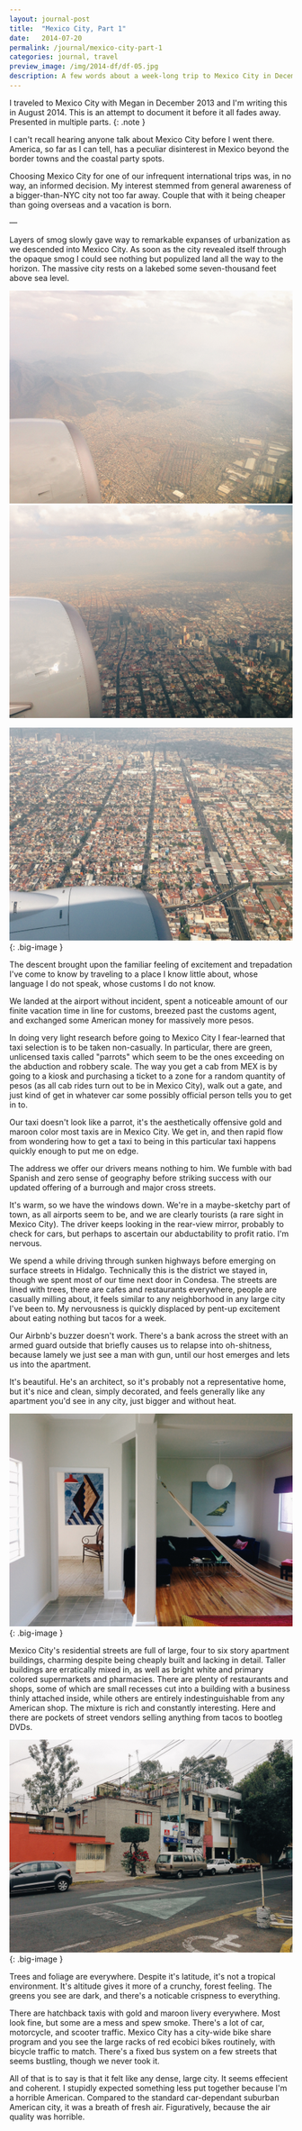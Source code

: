 ```yaml
---
layout: journal-post
title:  "Mexico City, Part 1"
date:   2014-07-20
permalink: /journal/mexico-city-part-1
categories: journal, travel
preview_image: /img/2014-df/df-05.jpg
description: A few words about a week-long trip to Mexico City in December, 2013.
---
```


I traveled to Mexico City with Megan in December 2013 and I'm writing this in August 2014. This is an attempt to document it before it all fades away. Presented in multiple parts.
{: .note }

I can't recall hearing anyone talk about Mexico City before I went there. America, so far as I can tell, has a peculiar disinterest in Mexico beyond the border towns and the coastal party spots.

Choosing Mexico City for one of our infrequent international trips was, in no way, an informed decision. My interest stemmed from general awareness of a bigger-than-NYC city not too far away. Couple that with it being cheaper than going overseas and a vacation is born.

&mdash;

Layers of smog slowly gave way to remarkable expanses of urbanization as we descended into Mexico City. As soon as the city revealed itself through the opaque smog I could see nothing but populized land all the way to the horizon. The massive city rests on a lakebed some seven-thousand feet above sea level.

<div class="images-2x2">
  <img src="/img/2014-df/df-01.jpg" alt="Approaching DF 1">
  <img src="/img/2014-df/df-02.jpg" alt="Approaching DF 2">
</div>

![Approaching DF 3](/img/2014-df/df-03.jpg "Approaching DF 3")
{: .big-image }

The descent brought upon the familiar feeling of excitement and trepadation I've come to know by traveling to a place I know little about, whose language I do not speak, whose customs I do not know.

We landed at the airport without incident, spent a noticeable amount of our finite vacation time in line for customs, breezed past the customs agent, and exchanged some American money for massively more pesos.

In doing very light research before going to Mexico City I fear-learned that taxi selection is to be taken non-casually. In particular, there are green, unlicensed taxis called "parrots" which seem to be the ones exceeding on the abduction and robbery scale. The way you get a cab from MEX is by going to a kiosk and purchasing a ticket to a zone for a random quantity of pesos (as all cab rides turn out to be in Mexico City), walk out a gate, and just kind of get in whatever car some possibly official person tells you to get in to.

Our taxi doesn't look like a parrot, it's the aesthetically offensive gold and maroon color most taxis are in Mexico City. We get in, and then rapid flow from wondering how to get a taxi to being in this particular taxi happens quickly enough to put me on edge.

The address we offer our drivers means nothing to him. We fumble with bad Spanish and zero sense of geography before striking success with our updated offering of a burrough and major cross streets.

It's warm, so we have the windows down. We're in a maybe-sketchy part of town, as all airports seem to be, and we are clearly tourists (a rare sight in Mexico City). The driver keeps looking in the rear-view mirror, probably to check for cars, but perhaps to ascertain our abductability to profit ratio. I'm nervous.

We spend a while driving through sunken highways before emerging on surface streets in Hidalgo. Technically this is the district we stayed in, though we spent most of our time next door in Condesa. The streets are lined with trees, there are cafes and restaurants everywhere, people are casually milling about, it feels similar to any neighborhood in any large city I've been to. My nervousness is quickly displaced by pent-up excitement about eating nothing but tacos for a week.

Our Airbnb's buzzer doesn't work. There's a bank across the street with an armed guard outside that briefly causes us to relapse into oh-shitness, because lamely we just see a man with gun, until our host emerges and lets us into the apartment.

It's beautiful. He's an architect, so it's probably not a representative home, but it's nice and clean, simply decorated, and feels generally like any apartment you'd see in any city, just bigger and without heat.

![Airbnb](/img/2014-df/df-04.jpg "Airbnb")
{: .big-image }

Mexico City's residential streets are full of large, four to six story apartment buildings, charming despite being cheaply built and lacking in detail. Taller buildings are erratically mixed in, as well as bright white and primary colored supermarkets and pharmacies. There are plenty of restaurants and shops, some of which are small recesses cut into a building with a business thinly attached inside, while others are entirely indestinguishable from any American shop. The mixture is rich and constantly interesting. Here and there are pockets of street vendors selling anything from tacos to bootleg DVDs.

![Street scene](/img/2014-df/df-05.jpg "Street scene")
{: .big-image }

Trees and foliage are everywhere. Despite it's latitude, it's not a tropical environment. It's altitude gives it more of a crunchy, forest feeling. The greens you see are dark, and there's a noticable crispness to everything.

There are hatchback taxis with gold and maroon livery everywhere. Most look fine, but some are a mess and spew smoke. There's a lot of car, motorcycle, and scooter traffic. Mexico City has a city-wide bike share program and you see the large racks of red ecobici bikes routinely, with bicycle traffic to match. There's a fixed bus system on a few streets that seems bustling, though we never took it.

All of that is to say is that it felt like any dense, large city. It seems effecient and coherent. I stupidly expected something less put together because I'm a horrible American. Compared to the standard car-dependant suburban American city, it was a breath of fresh air. Figuratively, because the air quality was horrible.
